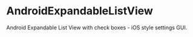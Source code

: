 # AndroidExpandableListView
Android Expandable List View with check boxes - iOS style settings GUI.

